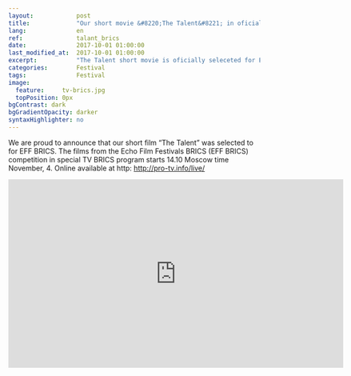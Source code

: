 ```yaml
---
layout:            post
title:             "Our short movie &#8220;The Talent&#8221; in oficially selected for EFF BRICS"
lang:              en
ref:               talant_brics
date:              2017-10-01 01:00:00
last_modified_at:  2017-10-01 01:00:00
excerpt:           "The Talent short movie is oficially seleceted for Echo Film Festivals BRICS (EFF BRICS)"
categories:        Festival
tags:              Festival
image:
  feature:     tv-brics.jpg
  topPosition: 0px
bgContrast: dark
bgGradientOpacity: darker
syntaxHighlighter: no
---
```

We are proud to announce that our short film &#8220;The Talent&#8221; was selected to for EFF BRICS. 
The films from the Echo Film Festivals BRICS (EFF BRICS) competition in special TV BRICS program starts 14.10 Moscow time November, 4. 
Online available at http: <a href="http://pro-tv.info/live/">http://pro-tv.info/live/</a>

<iframe width="670" height="377" src="https://www.youtube.com/embed/-vlHTujdgTM" frameborder="0" allowfullscreen> </iframe>
